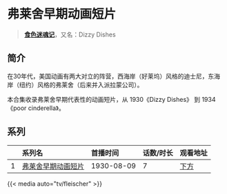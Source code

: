 # 弗莱舍早期动画短片


> <u>**[食色迷魂记](https://bgm.tv/subject/318272)**</u>，又名：Dizzy Dishes

## 简介

在30年代，美国动画有两大对立的阵营，西海岸（好莱坞）风格的迪士尼，东海岸（纽约）风格的弗莱舍（后来并入派拉蒙公司）。 

本合集收录弗莱舍早期代表性的动画短片，从 1930《Dizzy Dishes》 到 1934《poor cinderella》。





## 系列

|     |   系列名   |   首播时间  | 话数/时长  | 观看地址 |
|:---  |:------    |:----      |:---       |:---  |
| 1 |[弗莱舍早期动画短片](https://bgm.tv/subject/318272)| 1930-08-09| 7 | [下方](#id-1)  |


{{< media auto="tv/fleischer" >}}



